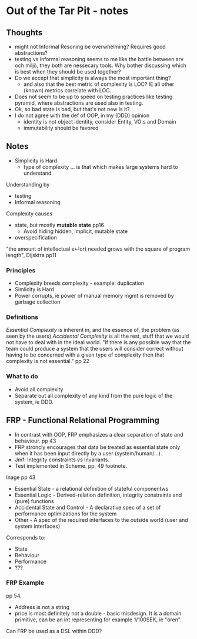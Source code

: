 # Out of the Tar Pit - notes

## Thoughts

- might not Informal Resoning be overwhelming? Requires good abstractions?
- testing vs informal reasoning seems to me like the battle between arv och miljö, they both are nessecary tools. Why bother discussing which is best when they should be used together?
- Do we accept that simplicity is always the most important thing?
  - and also that the best metric of complexity is LOC? IE all other (known) metrics correlate with LOC.
- Does not seem to be up to speed on testing practices like testing pyramid, where abstractions are used also in testing.
- Ok, so bad state is bad, but that's not new is it?
- I do not agree with the def of OOP, in my (DDD) opinion
  - identity is not object identity, consider Entity, VO:s and Domain 
  - immutability should be favored

## Notes

- Simplicity is Hard
  - type of complexity ... is that which makes large systems hard to understand

Understanding by
- testing
- Informal reasoning

Complexity causes

- state, but mostly **mutable state** pp16
  - Avoid hiding hidden, implicit, mutable state
- overspecification

"the amount of intellectual e↵ort needed grows with the square of program length", Dijsktra pp11

### Principles

- Complexity breeds complexity - example: duplication
- Simlicity is Hard
- Power corrupts, ie power of manual memory mgmt is removed by garbage collection

### Definitions

*Essential Complexity* is inherent in, and the essence of, the problem (as seen by the users)
*Accidental Complexity* is all the rest, stuff that we would not have to deal with in the ideal world.
"if there is any possible way that the team could produce a system that the users will consider correct without having to be concerned with a given type of complexity then that complexity is not essential." pp 22

### What to do

- Avoid all complexity
- Separate out all complexity of any kind from the pure logic of the system, ie DDD.

## FRP - Functional Relational Programming

- In contrast with OOP, FRP emphasizes a clear separation of state and behaviour. pp 43
- FRP stroncly encourages that data be treated as essential state only when it has been input directly by a user (system/human/...).
- Jmf: Integrity constraints vs Invariants.
- Test implemented in Scheme. pp, 49 footnote.

Inage pp 43

- Essential State - a relational definition of stateful componentws
- Essential Logic - Derived-relation definition, integrity constraints and (pure) functions
- Accidental State and Control - A declarative spec of a set of performance optimizations for the system
- Other - A spec of the required interfaces to the outside world (user and system interfaces)

Corresponds to:

- State
- Behaviour
- Performance
- ???

### FRP Example

pp 54.

- Address is not a string
- price is most definitely not a double - basic misdesign. It is a domain primitive, can be an int representing for example 1/100SEK, ie "ören".

Can FRP be used as a DSL within DDD?
